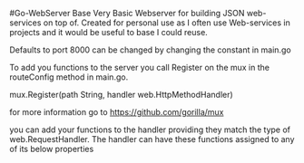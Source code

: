 #Go-WebServer Base
Very Basic Webserver for building JSON web-services on top of.
Created for personal use as I often use Web-services in projects and it would be useful to base I could reuse.

Defaults to port 8000 can be changed by changing the constant in main.go

To add you functions to the server you call Register on the mux in the routeConfig method in main.go.

mux.Register(path String, handler web.HttpMethodHandler)

for more information go to https://github.com/gorilla/mux

you can add your functions to the handler providing they match the type of web.RequestHandler.
The handler can have these functions assigned to any of its below properties
